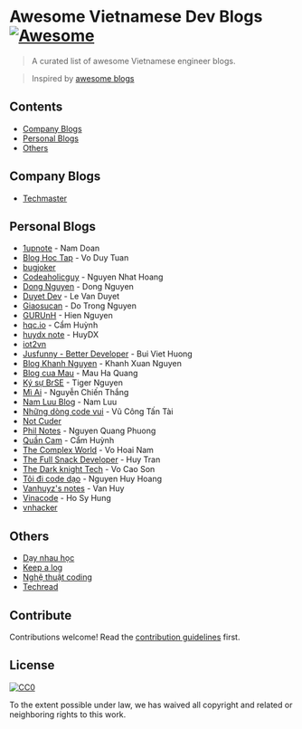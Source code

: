 # Awesome Vietnamese Dev Blogs [![Awesome](https://cdn.rawgit.com/sindresorhus/awesome/d7305f38d29fed78fa85652e3a63e154dd8e8829/media/badge.svg)](https://github.com/sindresorhus/awesome)

> A curated list of awesome Vietnamese engineer blogs.

> Inspired by [awesome blogs](https://github.com/pgilad/awesome-blogs)

## Contents

- [Company Blogs](#company-blogs)
- [Personal Blogs](#personal-blogs)
- [Others](#others)


## Company Blogs

- [Techmaster](https://techmaster.vn/posts)

## Personal Blogs

- [1upnote](https://1upnote.me/) - Nam Doan
- [Blog Hoc Tap](http://bloghoctap.com/) - Vo Duy Tuan
- [bugjoker](https://bugjoker.com/)
- [Codeaholicguy](https://codeaholicguy.com/) - Nguyen Nhat Hoang
- [Dong Nguyen](https://ndaidong.xyz/) - Dong Nguyen
- [Duyet Dev](https://blog.duyet.net/) - Le Van Duyet
- [Giaosucan](http://www.giaosucan.com/) - Do Trong Nguyen
- [GURUnH](https://gurunh.com/) - Hien Nguyen
- [hqc.io](https://hqc.io/) - Cẩm Huỳnh
- [huydx note](http://huydx.com) - HuyDX
- [iot2vn](https://iot2vn.com)
- [Jusfunny - Better Developer](https://jusfunny.wordpress.com/) - Bui Viet Huong
- [Blog Khanh Nguyen](http://khanhxnguyen.com/blog/) - Khanh Xuan Nguyen
- [Blog cua Mau](https://qmau.me/) - Mau Ha Quang
- [Ký sự BrSE](http://kysubrse.com/) - Tiger Nguyen
- [Mì Ai](http://ainoodle.tech) - Nguyễn Chiến Thắng
- [Nam Luu Blog](http://namluu.com/) - Nam Luu
- [Những dòng code vui](https://nhungdongcodevui.com) - Vũ Công Tấn Tài
- [Not Cuder](https://notcuder.com/)
- [Phil Notes](https://phuongnq.me/) - Nguyen Quang Phuong
- [Quần Cam](https://quan-cam.com/) - Cẩm Huỳnh
- [The Complex World](http://vhnam.github.io/) - Vo Hoai Nam
- [The Full Snack Developer](https://thefullsnack.com/) - Huy Tran
- [The Dark knight Tech](https://thedarkknighttech.com/) - Vo Cao Son
- [Tôi đi code dạo](https://toidicodedao.com/) - Nguyen Huy Hoang
- [Vanhuyz's notes](https://vanhuyz.com/) - Van Huy
- [Vinacode](https://vinacode.net/) - Ho Sy Hung
- [vnhacker](https://vnhacker.blogspot.jp/)

## Others

- [Dạy nhau học](https://daynhauhoc.com/)
- [Keep a log](https://kipalog.com/)
- [Nghệ thuật coding](https://nghethuatcoding.com/)
- [Techread](https://techread.dev)

## Contribute

Contributions welcome! Read the [contribution guidelines](contributing.md) first.


## License

[![CC0](http://mirrors.creativecommons.org/presskit/buttons/88x31/svg/cc-zero.svg)](http://creativecommons.org/publicdomain/zero/1.0)

To the extent possible under law, we has waived all copyright and
related or neighboring rights to this work.
